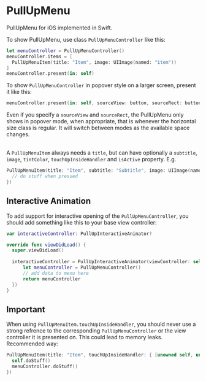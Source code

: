 # PullUpMenu

PullUpMenu for iOS implemented in Swift.

To show PullUpMenu, use class `PullUpMenuController` like this:
```swift
let menuController = PullUpMenuController()
menuController.items = [
  PullUpMenuItem(title: "Item", image: UIImage(named: "item"))
]
menuController.present(in: self)
```
To show `PullUpMenuController` in popover style on a larger screen, present it like this:
```swift
menuController.present(in: self, sourceView: button, sourceRect: button.bounds)
```
Even if you specify a `sourceView` and `sourceRect`, the PullUpMenu only shows in popover mode, when appropriate, that is whenever the horizontal size class is regular. It will switch between modes as the available space changes.
<br><br>


A `PullUpMenuItem` always needs a `title`, but can have optionally a `subtitle`, `image`, `tintColor`, `touchUpInsideHandler` and `isActive` property. E.g.
```swift
PullUpMenuItem(title: "Item", subtitle: "Subtitle", image: UIImage(named: "item"), tintColor: .red, isActive: true, touchUpInsideHandler: { in
  // do stuff when pressed
})
```

## Interactive Animation

To add support for interactive opening of the `PullUpMenuController`, you should add something like this to your base view controller:
```swift
var interactiveController: PullUpInteractiveAnimator?

override func viewDidLoad() {
  super.viewDidLoad()
  
  interactiveController = PullUpInteractiveAnimator(viewController: self, menuGenerator: {
      let menuController = PullUpMenuController()
      // add data to menu here
      return menuController
  })
}
```


## Important

When using `PullUpMenuItem.touchUpInsideHandler`, you should never use a strong refrence to the corresponding `PullUpMenuController` or the view controller it is presented on. This could lead to memory leaks. 
Recommended way:
```swift
PullUpMenuItem(title: "Item", touchUpInsideHandler: { [unowned self, unowned menuController] in
  self.doStuff()
  menuController.doStuff()
})
```
